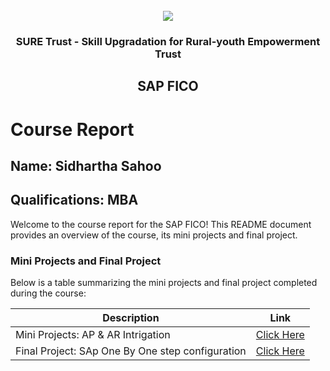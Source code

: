 <!-- PROJECT LOGO -->
<br />

<div align="center">
   <img src='https://user-images.githubusercontent.com/73131499/166115643-d3187f47-d38f-41b2-ae42-5ecbbc60de14.png' />


<h3 align="center">SURE Trust - Skill Upgradation for Rural-youth Empowerment Trust</h3>
  <h2> SAP FICO </h2>
</div>

# Course Report

## Name: Sidhartha Sahoo

## Qualifications: MBA

Welcome to the course report for the SAP FICO! This README document provides an overview of the course, its mini projects and final project.

### Mini Projects and Final Project

Below is a table summarizing the mini projects and final project completed during the course:

| Description                               | Link                                    |
|-------------------------------------------|-----------------------------------------|
| Mini Projects: AP & AR  Intrigation    | [Click Here](https://github.com/sure-trust/G5_SAP_FICO/tree/main/Mini%20Projects/Sidhartha)                        |
| Final Project: SAp One By One step configuration     | [Click Here](https://github.com/sure-trust/G5_SAP_FICO/tree/main/Final%20Capstone%20Projects/Sidhartha)                         |

